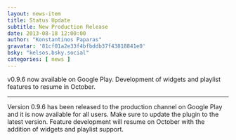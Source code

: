 ```yaml
---
layout: news-item
title: Status Update
subtitle: New Production Release
date: 2013-08-18 12:00:00
author: "Konstantinos Paparas"
gravatar: '81cf01a2e33f4bfbddb37f43818841e0'
bsky: "kelsos.bsky.social"
categories: [ news ]
---
```


v0.9.6 now available on Google Play. Development of widgets and playlist features to resume in October.

---

Version 0.9.6 has been released to the production channel on Google Play and it is now available for all users. Make
sure to update the plugin to the latest version. Feature development will resume on October with the addition of widgets
and playlist support.
